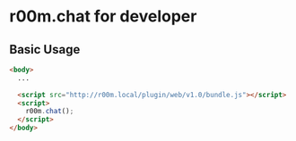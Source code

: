 # **r00m.chat** for developer

## Basic Usage
```html
<body>
  ...
  
  <script src="http://r00m.local/plugin/web/v1.0/bundle.js"></script>
  <script>
    r00m.chat();
  </script>
</body>
```
